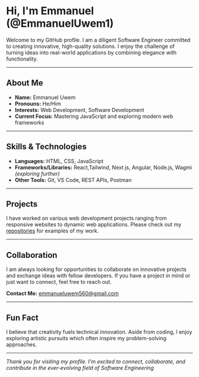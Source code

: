 # Hi, I'm Emmanuel (@EmmanuelUwem1)

Welcome to my GitHub profile. I am a diligent Software Engineer  committed to creating innovative, high-quality solutions. I enjoy the challenge of turning ideas into real-world applications by combining elegance with functionality.

---

## About Me

- **Name:** Emmanuel Uwem  
- **Pronouns:** He/Him  
- **Interests:** Web Development, Software Development  
- **Current Focus:** Mastering JavaScript and exploring modern web frameworks

---

## Skills & Technologies

- **Languages:** HTML, CSS, JavaScript  
- **Frameworks/Libraries:** React,Tailwind, Next js, Angular, Node.js, Wagmi *(exploring further)*  
- **Other Tools:** Git, VS Code, REST APIs, Postman

---

## Projects

I have worked on various web development projects ranging from responsive websites to dynamic web applications. Please check out my [repositories](https://github.com/EmmanuelUwem1?tab=repositories) for examples of my work.

---

## Collaboration

I am always looking for opportunities to collaborate on innovative projects and exchange ideas with fellow developers. If you have a project in mind or just want to connect, feel free to reach out.

**Contact Me:** [emmanueluwem560@gmail.com](mailto:emmanueluwem560@gmail.com)

---

## Fun Fact

I believe that creativity fuels technical innovation. Aside from coding, I enjoy exploring artistic pursuits which often inspire my problem-solving approaches.

---

*Thank you for visiting my profile. I'm excited to connect, collaborate, and contribute in the ever-evolving field of Software Engineering*

